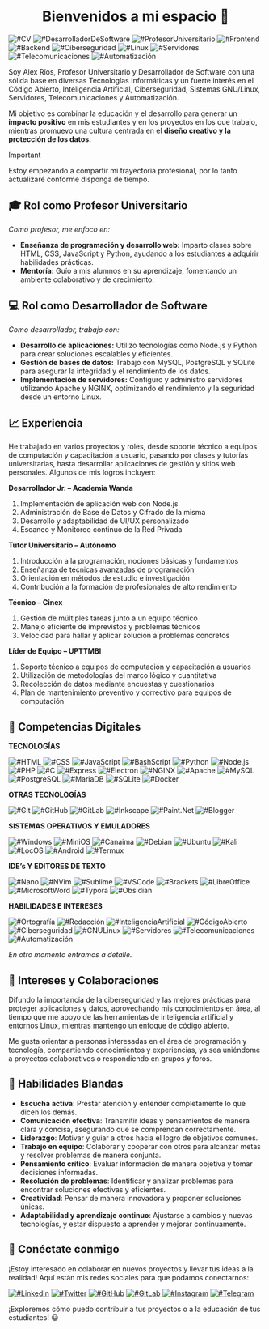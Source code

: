 # <center>Bienvenidos a mi espacio 👋</center>

![#CV](https://img.shields.io/badge/%23CV-3498db) ![#DesarrolladorDeSoftware](https://img.shields.io/badge/%23DesarrolladorDeSoftware-3498db) ![#ProfesorUniversitario](https://img.shields.io/badge/%23ProfesorUniversitario-3498db) ![#Frontend](https://img.shields.io/badge/%23Frontend-3498db) ![#Backend](https://img.shields.io/badge/%23Backend-3498db) ![#Ciberseguridad](https://img.shields.io/badge/%23Ciberseguridad-3498db) ![#Linux](https://img.shields.io/badge/%23Linux-3498db) ![#Servidores](https://img.shields.io/badge/%23Servidores-3498db) ![#Telecomunicaciones](https://img.shields.io/badge/%23Telecomunicaciones-3498db) ![#Automatización](https://img.shields.io/badge/%23Automatización-3498db)

Soy Alex Ríos, Profesor Universitario y Desarrollador de Software con una sólida base en diversas Tecnologías Informáticas y un fuerte interés en el Código Abierto, Inteligencia Artificial, Ciberseguridad, Sistemas GNU/Linux, Servidores, Telecomunicaciones y Automatización.

Mi objetivo es combinar la educación y el desarrollo para generar un **impacto positivo** en mis estudiantes y en los proyectos en los que trabajo, mientras promuevo una cultura centrada en el **diseño creativo y la protección de los datos.**

> [!IMPORTANT]
> Estoy empezando a compartir mi trayectoria profesional, por lo tanto actualizaré conforme disponga de tiempo.

## 🎓 Rol como Profesor Universitario

*Como profesor, me enfoco en:*

- **Enseñanza de programación y desarrollo web:** Imparto clases sobre HTML, CSS, JavaScript y Python, ayudando a los estudiantes a adquirir habilidades prácticas.
- **Mentoría:** Guío a mis alumnos en su aprendizaje, fomentando un ambiente colaborativo y de crecimiento.

## 💻 Rol como Desarrollador de Software

*Como desarrollador, trabajo con:*

- **Desarrollo de aplicaciones:** Utilizo tecnologías como Node.js y Python para crear soluciones escalables y eficientes.
- **Gestión de bases de datos:** Trabajo con MySQL, PostgreSQL y SQLite para asegurar la integridad y el rendimiento de los datos.
- **Implementación de servidores:** Configuro y administro servidores utilizando Apache y NGINX, optimizando el rendimiento y la seguridad desde un entorno Linux.

## 📈 Experiencia

He trabajado en varios proyectos y roles, desde soporte técnico a equipos de computación y capacitación a usuario, pasando por clases y tutorías universitarias, hasta desarrollar aplicaciones de gestión y sitios web personales. Algunos de mis logros incluyen:

**Desarrollador Jr. –  Academia Wanda**

1. Implementación de aplicación web con Node.js
2. Administración de Base de Datos y Cifrado de la misma
3. Desarrollo y adaptabilidad de UI/UX personalizado
4. Escaneo y Monitoreo continuo de la Red Privada

**Tutor Universitario –  Autónomo**

1. Introducción a la programación, nociones básicas y fundamentos
2. Enseñanza de técnicas avanzadas de programación
3. Orientación en métodos de estudio e investigación
4. Contribución a la formación de profesionales de alto rendimiento

**Técnico – Cinex**

1. Gestión de múltiples tareas junto a un equipo técnico
2. Manejo eficiente de imprevistos y problemas técnicos
3. Velocidad para hallar y aplicar solución a problemas concretos

**Líder de Equipo – UPTTMBI**

1. Soporte técnico a equipos de computación y capacitación a usuarios
2. Utilización de metodologías del marco lógico y cuantitativa
3. Recolección de datos mediante encuestas y cuestionarios
4. Plan de mantenimiento preventivo y correctivo para equipos de computación

## 🔧 Competencias Digitales

**TECNOLOGÍAS**

![#HTML](https://img.shields.io/badge/HTML-E34F26?logo=html5&logoColor=fff&style=flat) ![#CSS](https://img.shields.io/badge/CSS-1572B6?logo=css3&logoColor=fff&style=flat) ![#JavaScript](https://img.shields.io/badge/JavaScript-F7DF1E?logo=javascript&logoColor=000&style=flat) ![#BashScript](https://img.shields.io/badge/Bash_Script-4EAA25?logo=gnubash&logoColor=fff&style=flat) ![#Python](https://img.shields.io/badge/Python-3776AB?logo=python&logoColor=fff&style=flat) ![#Node.js](https://img.shields.io/badge/Node.js-339933?logo=nodedotjs&logoColor=fff&style=flat) ![#PHP](https://img.shields.io/badge/PHP-777BB4?logo=php&logoColor=fff&style=flat) ![#C](https://img.shields.io/badge/C-A8B9CC?logo=c&logoColor=fff&style=flat) ![#Express](https://img.shields.io/badge/Express-000000?logo=express&logoColor=fff&style=flat) ![#Electron](https://img.shields.io/badge/Electron-47848F?logo=electron&logoColor=fff&style=flat) ![#NGINX](https://img.shields.io/badge/NGINX-009639?logo=nginx&logoColor=fff&style=flat) ![#Apache](https://img.shields.io/badge/Apache-D22128?logo=apache&logoColor=fff&style=flat) ![#MySQL](https://img.shields.io/badge/MySQL-4479A1?logo=mysql&logoColor=fff&style=flat) ![#PostgreSQL](https://img.shields.io/badge/PostgreSQL-336791?logo=postgresql&logoColor=fff&style=flat) ![#MariaDB](https://img.shields.io/badge/MariaDB-003545?logo=mariadb&logoColor=fff&style=flat) ![#SQLite](https://img.shields.io/badge/SQLite-003B57?logo=sqlite&logoColor=fff&style=flat) ![#Docker](https://img.shields.io/badge/Docker-2496ED?logo=docker&logoColor=fff&style=flat)

**OTRAS TECNOLOGÍAS**

![#Git](https://img.shields.io/badge/Git-F05032?logo=git&logoColor=fff&style=flat) ![#GitHub](https://img.shields.io/badge/GitHub-181717?logo=github&logoColor=fff&style=flat) ![#GitLab](https://img.shields.io/badge/GitLab-FC6D26?logo=gitlab&logoColor=fff&style=flat) ![#Inkscape](https://img.shields.io/badge/Inkscape-000000?logo=inkscape&logoColor=fff&style=flat) ![#Paint.Net](https://img.shields.io/badge/Paint.Net-1E1E1E?logo=microsoftpaint&logoColor=fff&style=flat) ![#Blogger](https://img.shields.io/badge/Blogger-FF5722?logo=blogger&logoColor=fff&style=flat)

**SISTEMAS OPERATIVOS Y EMULADORES**

![#Windows](https://img.shields.io/badge/Windows-0078D6?logo=windows&logoColor=fff&style=flat) ![#MiniOS](https://img.shields.io/badge/MiniOS-0078D6?logo=windows&logoColor=fff&style=flat) ![#Canaima](https://img.shields.io/badge/Canaima-E21832?logo=debian&logoColor=fff&style=flat) ![#Debian](https://img.shields.io/badge/Debian-A81D33?logo=debian&logoColor=fff&style=flat) ![#Ubuntu](https://img.shields.io/badge/Ubuntu-E95420?logo=ubuntu&logoColor=fff&style=flat) ![#Kali](https://img.shields.io/badge/Kali-557C94?logo=kalilinux&logoColor=fff&style=flat) ![#LocOS](https://img.shields.io/badge/LocOS-0078D6?logo=windows&logoColor=fff&style=flat) ![#Android](https://img.shields.io/badge/Android-3DDC84?logo=android&logoColor=fff&style=flat) ![#Termux](https://img.shields.io/badge/Termux-000000?logo=termux&logoColor=fff&style=flat)

**IDE’s Y EDITORES DE TEXTO**

![#Nano](https://img.shields.io/badge/Nano-4A8FFF?logo=gnu&logoColor=fff&style=flat) ![#NVim](https://img.shields.io/badge/NVim-57A143?logo=neovim&logoColor=fff&style=flat) ![#Sublime](https://img.shields.io/badge/Sublime_Text-FF9800?logo=sublimetext&logoColor=fff&style=flat) ![#VSCode](https://img.shields.io/badge/VS_Code-007ACC?logo=visualstudiocode&logoColor=fff&style=flat) ![#Brackets](https://img.shields.io/badge/Brackets-4285F4?logo=brackets&logoColor=fff&style=flat) ![#LibreOffice](https://img.shields.io/badge/LibreOffice-18A303?logo=libreoffice&logoColor=fff&style=flat) ![#MicrosoftWord](https://img.shields.io/badge/Microsoft_Word-2B579A?logo=microsoftword&logoColor=fff&style=flat) ![#Typora](https://img.shields.io/badge/Typora-ffe?logo=typora&logoColor=000&style=flat) ![#Obsidian](https://img.shields.io/badge/Obsidian-483699?logo=obsidian&logoColor=fff&style=flat)

**HABILIDADES E INTERESES**

![#Ortografía](https://img.shields.io/badge/Ortografía-ffe) ![#Redacción](https://img.shields.io/badge/Redacción-ffe) ![#InteligenciaArtificial](https://img.shields.io/badge/Inteligencia_Artificial-4B0082) ![#CódigoAbierto](https://img.shields.io/badge/Código_Abierto-F34F29?logo=opensourceinitiative&logoColor=fff&style=flat) ![#Ciberseguridad](https://img.shields.io/badge/Ciberseguridad-000000?logo=defensecode&logoColor=fff&style=flat) ![#GNULinux](https://img.shields.io/badge/GNU/Linux-A81D33?logo=linux&logoColor=fff&style=flat) ![#Servidores](https://img.shields.io/badge/Servidores-FF6C37) ![#Telecomunicaciones](https://img.shields.io/badge/Telecomunicaciones-00A1E0) ![#Automatización](https://img.shields.io/badge/Automatización-FFD700)

*En otro momento entramos a detalle.*

## 🤝 Intereses y Colaboraciones

Difundo la importancia de la ciberseguridad y las mejores prácticas para proteger aplicaciones y datos, aprovechando mis conocimientos en área, al tiempo que me apoyo de las herramientas de inteligencia artificial y entornos Linux, mientras mantengo un enfoque de código abierto.

Me gusta orientar a personas interesadas en el área de programación y tecnología, compartiendo conocimientos y experiencias, ya sea uniéndome a proyectos colaborativos o respondiendo en grupos y foros.

## 🧠 Habilidades Blandas

- **Escucha activa**: Prestar atención y entender completamente lo que dicen los demás.
- **Comunicación efectiva**: Transmitir ideas y pensamientos de manera clara y concisa, asegurando que se comprendan correctamente.
- **Liderazgo**: Motivar y guiar a otros hacia el logro de objetivos comunes.
- **Trabajo en equipo**: Colaborar y cooperar con otros para alcanzar metas y resolver problemas de manera conjunta.
- **Pensamiento crítico**: Evaluar información de manera objetiva y tomar decisiones informadas.
- **Resolución de problemas**: Identificar y analizar problemas para encontrar soluciones efectivas y eficientes.
- **Creatividad**: Pensar de manera innovadora y proponer soluciones únicas.
- **Adaptabilidad y aprendizaje continuo**: Ajustarse a cambios y nuevas tecnologías, y estar dispuesto a aprender y mejorar continuamente.

## 📱 Conéctate conmigo

¡Estoy interesado en colaborar en nuevos proyectos y llevar tus ideas a la realidad!
Aquí están mis redes sociales para que podamos conectarnos:

[![#LinkedIn](https://img.shields.io/badge/LinkedIn-0A66C2?logo=linkedin&logoColor=fff&style=flat)](https://www.linkedin.com/in/devalexrios) [![#Twitter](https://img.shields.io/badge/X%20(Twitter)-000?logo=x&logoColor=fff&style=flat)](https://twitter.com/devalexrios) [![#GitHub](https://img.shields.io/badge/GitHub-181717?logo=github&logoColor=fff&style=flat)](https://github.com/devalexrios) [![#GitLab](https://img.shields.io/badge/GitLab-FC6D26?logo=gitlab&logoColor=fff&style=flat)](https://gitlab.com/devalexrios) [![#Instagram](https://img.shields.io/badge/Instagram-E4405F?logo=instagram&logoColor=fff&style=flat)](https://instagram.com/devalexrios) [![#Telegram](https://img.shields.io/badge/Telegram-26A5E4?logo=telegram&logoColor=fff&style=flat)](https://t.me/devalexrios)

¡Exploremos cómo puedo contribuir a tus proyectos o a la educación de tus estudiantes! 😀

